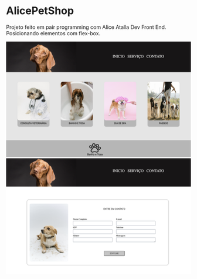 # AlicePetShop
Projeto feito em pair programming com Alice Atalla Dev Front End. Posicionando elementos com flex-box.

<img src="images/petShopAlice.png"/>


<img src="images/contato.png"/>


